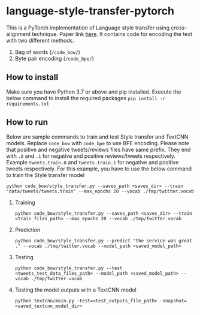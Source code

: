 # language-style-transfer-pytorch
This is a PyTorch implementation of Language style transfer using cross-alignment technique. Paper link [here](https://papers.nips.cc/paper/7259-style-transfer-from-non-parallel-text-by-cross-alignment.pdf). It contains code for encoding the text with two different methods. 
1. Bag of words (`/code_bow/`)
2. Byte pair encoding (`/code_bpe/`)

How to install
----
Make sure you have Python 3.7 or above and pip installed. Execute the below command to install the required packages
    ```
    pip install -r requirements.txt
    ```

How to run
---
Below are sample commands to train and test Style transfer and TextCNN models. Replace `code_bow` with `code_bpe` to use BPE encoding. Please note that positive and negative tweets/reviews files have same prefix. They end with `.0` and `.1` for negative and positive reviews/tweets respectively. Example `tweets.train.0` and `tweets.train.1` for negative and positive tweets respectively. For this example, you have to use the below command to train the Style transfer model
```
python code_bow/style_transfer.py --saves_path <saves_dir> --train "data/tweets/tweets.train" --max_epochs 20 --vocab ./tmp/twitter.vocab
```

1. Training
    ```
    python code_bow/style_transfer.py --saves_path <saves_dir> --train <train_files_path> --max_epochs 20 --vocab ./tmp/twitter.vocab
    ```

2. Prediction
    ```
    python code_bow/style_transfer.py --predict "the service was great ." --vocab ./tmp/twitter.vocab --model_path <saved_model_path>
    ```

3. Testing
    ```
    python code_bow/style_transfer.py --test <tweets_test_data_files_path> --model_path <saved_model_path> --vocab ./tmp/twitter.vocab 
    ```

4. Testing the model outputs with a TextCNN model
    ```
    python textcnn/main.py -test=<test_outputs_file_path> -snapshot=<saved_textcnn_model_dir>
    ```